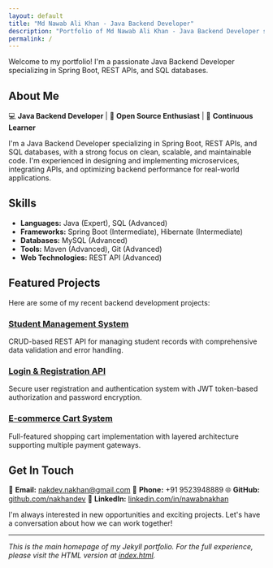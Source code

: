 ```yaml
---
layout: default
title: "Md Nawab Ali Khan - Java Backend Developer"
description: "Portfolio of Md Nawab Ali Khan - Java Backend Developer specializing in Spring Boot, REST APIs, and SQL databases"
permalink: /
---
```


Welcome to my portfolio! I'm a passionate Java Backend Developer specializing in Spring Boot, REST APIs, and SQL databases.

## About Me

💻 **Java Backend Developer** | 🌱 **Open Source Enthusiast** | 🧠 **Continuous Learner**

I'm a Java Backend Developer specializing in Spring Boot, REST APIs, and SQL databases, with a strong focus on clean, scalable, and maintainable code. I'm experienced in designing and implementing microservices, integrating APIs, and optimizing backend performance for real-world applications.

## Skills

- **Languages:** Java (Expert), SQL (Advanced)
- **Frameworks:** Spring Boot (Intermediate), Hibernate (Intermediate)
- **Databases:** MySQL (Advanced)
- **Tools:** Maven (Advanced), Git (Advanced)
- **Web Technologies:** REST API (Advanced)

## Featured Projects

Here are some of my recent backend development projects:

### [Student Management System](https://github.com/nakhandev/student-management)
CRUD-based REST API for managing student records with comprehensive data validation and error handling.

### [Login & Registration API](https://github.com/nakhandev/auth-api)
Secure user registration and authentication system with JWT token-based authorization and password encryption.

### [E-commerce Cart System](https://github.com/nakhandev/ecommerce-cart)
Full-featured shopping cart implementation with layered architecture supporting multiple payment gateways.

## Get In Touch

📧 **Email:** nakdev.nakhan@gmail.com
📱 **Phone:** +91 9523948889
🌐 **GitHub:** [github.com/nakhandev](https://github.com/nakhandev)
💼 **LinkedIn:** [linkedin.com/in/nawabnakhan](https://linkedin.com/in/nawabnakhan)

I'm always interested in new opportunities and exciting projects. Let's have a conversation about how we can work together!

---

*This is the main homepage of my Jekyll portfolio. For the full experience, please visit the HTML version at [index.html](index.html).*
